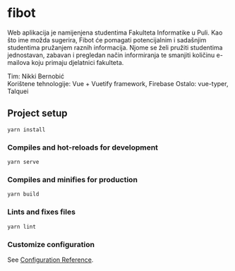 # fibot
Web aplikacija je namijenjena studentima Fakulteta Informatike u Puli. Kao što ime možda sugerira, Fibot će pomagati potencijalnim i sadašnjim studentima pružanjem raznih informacija. Njome se želi pružiti studentima jednostavan, zabavan i pregledan način informiranja te smanjiti količinu e-mailova koju primaju djelatnici fakulteta.

Tim: Nikki Bernobić  
Korištene tehnologije: Vue + Vuetify framework, Firebase
Ostalo: vue-typer, Talquei

## Project setup
```
yarn install
```

### Compiles and hot-reloads for development
```
yarn serve
```

### Compiles and minifies for production
```
yarn build
```

### Lints and fixes files
```
yarn lint
```

### Customize configuration
See [Configuration Reference](https://cli.vuejs.org/config/).
